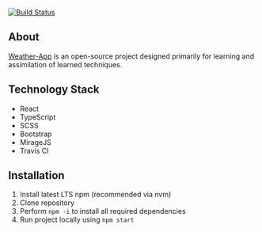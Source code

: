 [![Build Status](https://www.travis-ci.com/codrill/weather-app.svg?branch=develop)](https://www.travis-ci.com/github/codrill/weather-app)

## About

[Weather-App](https://codrill.github.io/weather-app/) is an open-source project designed primarily for learning and assimilation of learned techniques.

## Technology Stack 
- React 
- TypeScript
- SCSS
- Bootstrap
- MirageJS
- Travis CI

## Installation

1. Install latest LTS npm (recommended via nvm)
2. Clone repository
3. Perform `npm -i` to install all required dependencies
4. Run project locally using `npm start`

